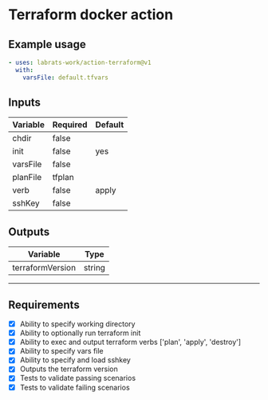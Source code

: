 # Terraform docker action

## Example usage

``` yml
- uses: labrats-work/action-terraform@v1
  with:
    varsFile: default.tfvars
```

## Inputs

|Variable|Required|Default|
|---|---|---|
|chdir|false||
|init|false|yes|
|varsFile|false||
|planFile|tfplan||
|verb|false|apply|
|sshKey|false||

## Outputs

|Variable|Type|
|---|---|
|terraformVersion|string|
---

## Requirements

- [x] Ability to specify working directory
- [x] Ability to optionally run terraform init
- [x] Ability to exec and output terraform verbs ['plan', 'apply', 'destroy']
- [x] Ability to specify vars file
- [x] Ability to specify and load sshkey
- [x] Outputs the terraform version
- [x] Tests to validate passing scenarios
- [x] Tests to validate failing scenarios
